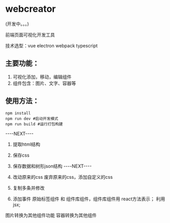 # webcreator

(开发中。。。)

前端页面可视化开发工具

技术选型：vue electron webpack typescript

## 主要功能：
1. 可视化添加，移动，编辑组件
2. 组件包含：图片、文字、容器等

## 使用方法：

```
npm install
npm run dev #启动开发模式
npm run build #运行打包构建
```

----NEXT----
1. 提取html结构
2. 保存css
3. 保存数据和树形json结构
----NEXT----

1. 改动原来的css 废弃原来的css，添加自定义的css
2. 复制多条并修改
3. 添加事件
原始标签组件 和 组件库组件，组件库组件用 react方法表示；
利用jsx;

图片转换为其他组件功能
容器转换为其他组件



